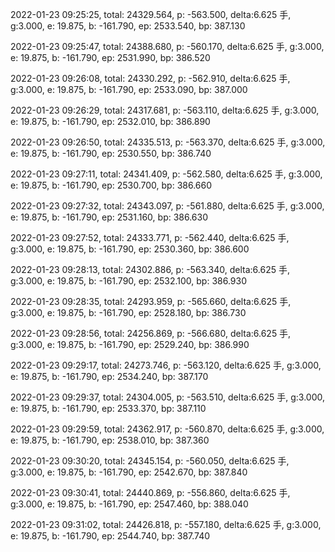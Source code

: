 2022-01-23 09:25:25, total: 24329.564, p: -563.500, delta:6.625 手, g:3.000, e: 19.875, b: -161.790, ep: 2533.540, bp: 387.130

2022-01-23 09:25:47, total: 24388.680, p: -560.170, delta:6.625 手, g:3.000, e: 19.875, b: -161.790, ep: 2531.990, bp: 386.520

2022-01-23 09:26:08, total: 24330.292, p: -562.910, delta:6.625 手, g:3.000, e: 19.875, b: -161.790, ep: 2533.090, bp: 387.000

2022-01-23 09:26:29, total: 24317.681, p: -563.110, delta:6.625 手, g:3.000, e: 19.875, b: -161.790, ep: 2532.010, bp: 386.890

2022-01-23 09:26:50, total: 24335.513, p: -563.370, delta:6.625 手, g:3.000, e: 19.875, b: -161.790, ep: 2530.550, bp: 386.740

2022-01-23 09:27:11, total: 24341.409, p: -562.580, delta:6.625 手, g:3.000, e: 19.875, b: -161.790, ep: 2530.700, bp: 386.660

2022-01-23 09:27:32, total: 24343.097, p: -561.880, delta:6.625 手, g:3.000, e: 19.875, b: -161.790, ep: 2531.160, bp: 386.630

2022-01-23 09:27:52, total: 24333.771, p: -562.440, delta:6.625 手, g:3.000, e: 19.875, b: -161.790, ep: 2530.360, bp: 386.600

2022-01-23 09:28:13, total: 24302.886, p: -563.340, delta:6.625 手, g:3.000, e: 19.875, b: -161.790, ep: 2532.100, bp: 386.930

2022-01-23 09:28:35, total: 24293.959, p: -565.660, delta:6.625 手, g:3.000, e: 19.875, b: -161.790, ep: 2528.180, bp: 386.730

2022-01-23 09:28:56, total: 24256.869, p: -566.680, delta:6.625 手, g:3.000, e: 19.875, b: -161.790, ep: 2529.240, bp: 386.990

2022-01-23 09:29:17, total: 24273.746, p: -563.120, delta:6.625 手, g:3.000, e: 19.875, b: -161.790, ep: 2534.240, bp: 387.170

2022-01-23 09:29:37, total: 24304.005, p: -563.510, delta:6.625 手, g:3.000, e: 19.875, b: -161.790, ep: 2533.370, bp: 387.110

2022-01-23 09:29:59, total: 24362.917, p: -560.870, delta:6.625 手, g:3.000, e: 19.875, b: -161.790, ep: 2538.010, bp: 387.360

2022-01-23 09:30:20, total: 24345.154, p: -560.050, delta:6.625 手, g:3.000, e: 19.875, b: -161.790, ep: 2542.670, bp: 387.840

2022-01-23 09:30:41, total: 24440.869, p: -556.860, delta:6.625 手, g:3.000, e: 19.875, b: -161.790, ep: 2547.460, bp: 388.040

2022-01-23 09:31:02, total: 24426.818, p: -557.180, delta:6.625 手, g:3.000, e: 19.875, b: -161.790, ep: 2544.740, bp: 387.740